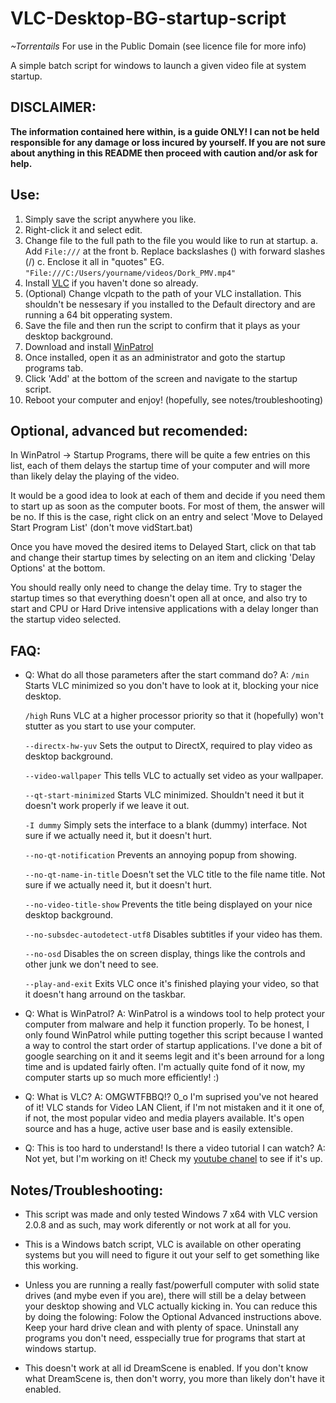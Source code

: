 VLC-Desktop-BG-startup-script
=============================
*~Torrentails*
For use in the Public Domain (see licence file for more info)

A simple batch script for windows to launch a given video file at system startup.

DISCLAIMER:
-----------------------------
**The information contained here within, is a guide ONLY! I can not be held responsible for any damage or loss incured by yourself. If you are not sure about anything in this README then proceed with caution and/or ask for help.**

Use:
-----------------------------
1. Simply save the script anywhere you like. 
2. Right-click it and select edit. 
3. Change file to the full path to the file you would like to run at startup. 
    a. Add `File:///` at the front 
    b. Replace backslashes (\) with forward slashes (/) 
    c. Enclose it all in "quotes" 
    EG. `"File:///C:/Users/yourname/videos/Dork_PMV.mp4"` 
4. Install [VLC](http://www.videolan.org/vlc/download-windows.html) if you haven't done so already. 
5. (Optional) Change vlcpath to the path of your VLC installation. 
    This shouldn't be nessesary if you installed to the Default directory and are running a 64 bit opperating system. 
6. Save the file and then run the script to confirm that it plays as your desktop background. 
7. Download and install [WinPatrol](http://www.winpatrol.com/) 
8. Once installed, open it as an administrator and goto the startup programs tab. 
9. Click 'Add' at the bottom of the screen and navigate to the startup script. 
10. Reboot your computer and enjoy! (hopefully, see notes/troubleshooting) 

Optional, advanced but recomended:
-----------------------------
In WinPatrol -> Startup Programs, there will be quite a few entries on this list, each of them delays the startup time of your computer and will more than likely delay the playing of the video.

It would be a good idea to look at each of them and decide if you need them to start up as soon as the computer boots. For most of them, the answer will be no. If this is the case, right click on an entry and select 'Move to Delayed Start Program List' (don't move vidStart.bat)

Once you have moved the desired items to Delayed Start, click on that tab and change their startup times by selecting on an item and clicking 'Delay Options' at the bottom.

You should really only need to change the delay time. Try to stager the startup times so that everything doesn't open all at once, and also try to start and CPU or Hard Drive intensive applications with a delay longer than the startup video selected.

FAQ:
-----------------------------
+ Q: What do all those parameters after the start command do?
    A: `/min`
    Starts VLC minimized so you don't have to look at it, blocking your nice desktop.
    
    `/high`
    Runs VLC at a higher processor priority so that it (hopefully) won't stutter as you start to use your computer.
    
    `--directx-hw-yuv`
    Sets the output to DirectX, required to play video as desktop background.
    
    `--video-wallpaper`
    This tells VLC to actually set video as your wallpaper.

    `--qt-start-minimized`
    Starts VLC minimized.
    Shouldn't need it but it doesn't work properly if we leave it out.

    `-I dummy`
    Simply sets the interface to a blank (dummy) interface.
    Not sure if we actually need it, but it doesn't hurt.

    `--no-qt-notification`
    Prevents an annoying popup from showing.

    `--no-qt-name-in-title`
    Doesn't set the VLC title to the file name title.
    Not sure if we actually need it, but it doesn't hurt.

    `--no-video-title-show`
    Prevents the title being displayed on your nice desktop background.

    `--no-subsdec-autodetect-utf8`
    Disables subtitles if your video has them.

    `--no-osd`
    Disables the on screen display, things like the controls and other junk we don't need to see.

    `--play-and-exit`
    Exits VLC once it's finished playing your video, so that it doesn't hang arround on the taskbar.
    
+ Q: What is WinPatrol?
    A: WinPatrol is a windows tool to help protect your computer from malware and help it function properly.
    To be honest, I only found WinPatrol while putting together this script because I wanted a way to control the start order of startup applications. I've done a bit of google searching on it and it seems legit and it's been arround for a long time and is updated fairly often.
    I'm actually quite fond of it now, my computer starts up so much more efficiently! :)

+ Q: What is VLC?
    A: OMGWTFBBQ!? 0_o I'm suprised you've not heared of it!
    VLC stands for Video LAN Client, if I'm not mistaken and it it one of, if not, the most popular video and media players available. It's open source and has a huge, active user base and is easily extensible.

+ Q: This is too hard to understand! Is there a video tutorial I can watch?
    A: Not yet, but I'm working on it!
    Check my [youtube chanel](http://www.youtube.com/user/torrentails) to see if it's up.

Notes/Troubleshooting:
-----------------------------
+ This script was made and only tested Windows 7 x64 with VLC version 2.0.8 and as such, may work diferently or not work at all for you.

+ This is a Windows batch script, VLC is available on other operating systems but you will need to figure it out your self to get something like this working.

+ Unless you are running a really fast/powerfull computer with solid state drives (and mybe even if you are), there will still be a delay between your desktop showing and VLC actually kicking in. You can reduce this by doing the folowing:
    Folow the Optional Advanced instructions above.
    Keep your hard drive clean and with plenty of space.
    Uninstall any programs you don't need, esspecially true for programs that start at windows startup.
    
+ This doesn't work at all id DreamScene is enabled. If you don't know what DreamScene is, then don't worry, you more than likely don't have it enabled.